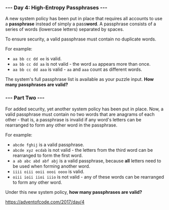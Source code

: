 ### --- Day 4: High-Entropy Passphrases ---

A new system policy has been put in place that requires all accounts to use a **passphrase** instead of simply a pass**word**. A passphrase consists of a series of words (lowercase letters) separated by spaces.

To ensure security, a valid passphrase must contain no duplicate words.

For example:

* `aa bb cc dd ee` is valid.
* `aa bb cc dd aa` is not valid - the word `aa` appears more than once.
* `aa bb cc dd aaa` is valid - `aa` and `aaa` count as different words.

The system's full passphrase list is available as your puzzle input. **How many passphrases are valid?**

### --- Part Two ---

For added security, yet another system policy has been put in place. Now, a valid passphrase must contain no two words that are anagrams of each other - that is, a passphrase is invalid if any word's letters can be rearranged to form any other word in the passphrase.

For example:

* `abcde fghij` is a valid passphrase.
* `abcde xyz ecdab` is not valid - the letters from the third word can be rearranged to form the first word.
* `a ab abc abd abf abj` is a valid passphrase, because **all** letters need to be used when forming another word.
* `iiii oiii ooii oooi oooo` is valid.
* `oiii ioii iioi iiio` is not valid - any of these words can be rearranged to form any other word.

Under this new system policy, **how many passphrases are valid?**

https://adventofcode.com/2017/day/4
